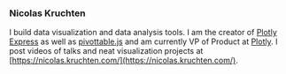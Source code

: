 ### Nicolas Kruchten

I build data visualization and data analysis tools. I am the creator of [Plotly Express](https://plotly.express/) as well as [pivottable.js](https://pivottable.js.org/) and am currently VP of Product at [Plotly](https://plotly.com/). I post videos of talks and neat visualization projects at [https://nicolas.kruchten.com/](https://nicolas.kruchten.com/).
